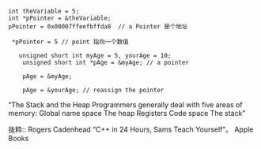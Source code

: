 ```
int theVariable = 5;
int *pPointer = &theVariable;
pPointer = 0x00007ffeefbffda8  // a Pointer 是个地址

 *pPointer = 5 // point 指向一个数值
 
   unsigned short int myAge = 5, yourAge = 10;
    unsigned short int *pAge = &myAge; // a pointer
    
    pAge = &myAge; 

    pAge = &yourAge; // reassign the pointer

```


“The Stack and the Heap
Programmers generally deal with five areas of memory:
 Global name space
 The heap
 Registers
 Code space
 The stack”

抜粋:: Rogers Cadenhead  “C++ in 24 Hours, Sams Teach Yourself”。 Apple Books  
